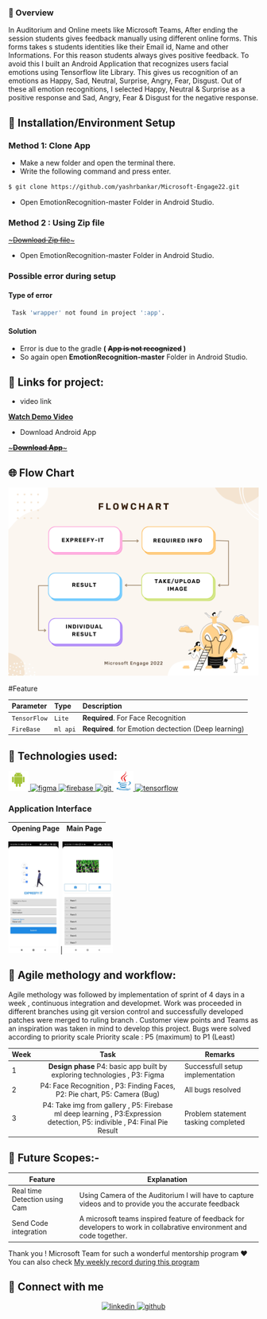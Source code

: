 ### :pushpin: Overview 
In Auditorium and Online meets like Microsoft Teams, After ending the session students gives feedback manually using different online forms. This forms takes s
students identities like their Email id, Name and other Informations. For this reason students always gives positive feedback. To avoid this I built an Android Application that recognizes users facial emotions using Tensorflow lite Library. This gives us recognition of an emotions as Happy, Sad, Neutral, Surprise, Angry, Fear, Disgust.
Out of these all emotion recognitions, I selected Happy, Neutral & Surprise as a positive response and Sad, Angry, Fear & Disgust for the negative response.

## :pushpin: Installation/Environment Setup

 ### Method 1:  Clone App 
  
  * Make a new folder and open the terminal there.
  * Write the following command and press enter.
  
  ```bash
  $ git clone https://github.com/yashrbankar/Microsoft-Engage22.git
```
* Open EmotionRecognition-master Folder in Android Studio.

### Method 2 : Using Zip file 
<a href="https://drive.google.com/drive/folders/1LIFcskxFhfe2Knc6tHj6EG_mi69Z7aht?usp=sharing" target="_blank">~~~Download Zip file~~~</a>
* Open EmotionRecognition-master Folder in Android Studio.

### Possible error during setup
#### Type of error 
 ```bash
  Task 'wrapper' not found in project ':app'.
```
#### Solution

* Error is due to the gradle **( ~~App is not recognized~~ )**
* So again open **EmotionRecognition-master** Folder in Android Studio.

## 🔗 Links for project:

* video link

<a href="https://youtu.be/OZNkSERFPIM" target="_blank">**Watch Demo Video**</a>


* Download Android App

<a href="https://drive.google.com/drive/folders/1LIFcskxFhfe2Knc6tHj6EG_mi69Z7aht?usp=sharing" target="_blank">~~~**Download App**~~~</a>


## 🌐 Flow Chart 

<a href="https://github.com/yashrbankar" target="_blank" rel="noreferrer noopener" >
<img src="r-img/flowchart.png" alt="download">
 </img>
 </a>
 
 
 
 #Feature
 
| Parameter | Type     | Description                |
| :-------- | :------- | :------------------------- |
| `TensorFlow` | `Lite` | **Required**. For Face Recognition |
| `FireBase` | `ml api` | **Required**. for Emotion dectection (Deep learning)|


##  :pushpin: Technologies used:
<p align="left"> <a href="https://developer.android.com" target="_blank" rel="noreferrer"> <img src="https://raw.githubusercontent.com/devicons/devicon/master/icons/android/android-original-wordmark.svg" alt="android" width="40" height="40"/> </a> <a href="https://www.figma.com/" target="_blank" rel="noreferrer"> <img src="https://www.vectorlogo.zone/logos/figma/figma-icon.svg" alt="figma" width="40" height="40"/> </a> <a href="https://firebase.google.com/" target="_blank" rel="noreferrer"> <img src="https://www.vectorlogo.zone/logos/firebase/firebase-icon.svg" alt="firebase" width="40" height="40"/> </a> <a href="https://git-scm.com/" target="_blank" rel="noreferrer"> <img src="https://www.vectorlogo.zone/logos/git-scm/git-scm-icon.svg" alt="git" width="40" height="40"/> </a> <a href="https://www.java.com" target="_blank" rel="noreferrer"> <img src="https://raw.githubusercontent.com/devicons/devicon/master/icons/java/java-original.svg" alt="java" width="40" height="40"/> </a> <a href="https://www.tensorflow.org" target="_blank" rel="noreferrer"> <img src="https://www.vectorlogo.zone/logos/tensorflow/tensorflow-icon.svg" alt="tensorflow" width="40" height="40"/> </a> </p>

### Application Interface
Opening Page |  Main Page
------------ | ---------------------
 
 <img  width=20% height=30% src="r-img/interface1.jpeg" alt="download"></img> |<img  width=20% height=30% src="r-img/interface3.jpeg" alt="download"></img>

 ## :pushpin: Agile methology and workflow:
Agile methology was followed by implementation of sprint of 4 days in a week , continuous integration and developmet.
Work was proceeded in different branches using git version control and successfully developed patches were merged to ruling branch . Customer view points and Teams as an inspiration was taken in mind to develop this project. Bugs were solved according to priority scale
Priority scale : P5 (maximum) to P1 (Least)

| Week | Task |  Remarks |
|------|:----:|---------|
| 1    | **Design phase** P4: basic app built by exploring technologies  , P3: Figma|   Successfull setup implementation           |
| 2    | P4: Face Recognition , P3: Finding Faces, P2: Pie chart, P5: Camera (Bug)     |    All bugs resolved             |
| 3    | P4: Take img from gallery , P5: Firebase ml deep learning  , P3:Expression detection, P5: indivible , P4: Final Pie Result    |     Problem statement tasking completed|


## 🚩 Future Scopes:-
Feature | Explanation
------------ | -------------
Real time Detection using Cam | Using Camera of the Auditorium I will have to capture videos and to provide you the accurate feedback     
Send Code integration | A microsoft teams inspired feature of feedback for developers to work in collabrative environment and code together.

Thank you ! Microsoft Team for such a wonderful mentorship program ❤️
You can also check [My weekly record during this program]("https://github.com/yashrbankar")



## 🤝 Connect with me 


<div align="center">
 <a href="ttps://www.linkedin.com/in/yash-bankar-7962a51ba/" target="_blank">
<img src=https://img.shields.io/badge/linkedin-%231E77B5.svg?&style=for-the-badge&logo=linkedin&logoColor=white alt=linkedin style="margin-bottom: 5px;" />
</a>

<a href="https://github.com/yashrbankar" target="_blank">
<img src=https://img.shields.io/badge/github-%2324292e.svg?&style=for-the-badge&logo=github&logoColor=white alt=github style="margin-bottom: 5px;" />
</a>

</div>
 
 

